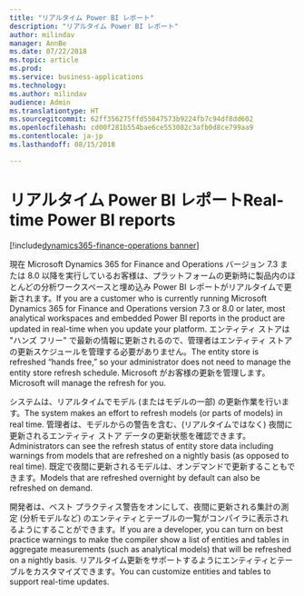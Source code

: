 ```yaml
---
title: "リアルタイム Power BI レポート"
description: "リアルタイム Power BI レポート"
author: milindav
manager: AnnBe
ms.date: 07/22/2018
ms.topic: article
ms.prod: 
ms.service: business-applications
ms.technology: 
ms.author: milindav
audience: Admin
ms.translationtype: HT
ms.sourcegitcommit: 62ff356275ffd55047573b9224fb7c94df8dd602
ms.openlocfilehash: cd00f281b554bae6ce553082c3afb0d8ce799aa9
ms.contentlocale: ja-jp
ms.lasthandoff: 08/15/2018

---
```

#  <a name="real-time-power-bi-reports"></a><span data-ttu-id="f1609-103">リアルタイム Power BI レポート</span><span class="sxs-lookup"><span data-stu-id="f1609-103">Real-time Power BI reports</span></span>

[!include[dynamics365-finance-operations banner](../includes/dynamics365-finance-operations.md)]



<span data-ttu-id="f1609-104">現在 Microsoft Dynamics 365 for Finance and Operations バージョン 7.3 または 8.0 以降を実行しているお客様は、プラットフォームの更新時に製品内のほとんどの分析ワークスペースと埋め込み Power BI レポートがリアルタイムで更新されます。</span><span class="sxs-lookup"><span data-stu-id="f1609-104">If you are a customer who is currently running Microsoft Dynamics 365 for Finance and Operations version 7.3 or 8.0 or later, most analytical workspaces and embedded Power BI reports in the product are updated in real-time when you update your platform.</span></span> <span data-ttu-id="f1609-105">エンティティ ストアは "ハンズ フリー" で最新の情報に更新されるので、管理者はエンティティ ストアの更新スケジュールを管理する必要がありません。</span><span class="sxs-lookup"><span data-stu-id="f1609-105">The entity store is refreshed “hands free,” so your administrator does not need to manage the entity store refresh schedule.</span></span> <span data-ttu-id="f1609-106">Microsoft がお客様の更新を管理します。</span><span class="sxs-lookup"><span data-stu-id="f1609-106">Microsoft will manage the refresh for you.</span></span> 
 
<span data-ttu-id="f1609-107">システムは、リアルタイムでモデル (またはモデルの一部) の更新作業を行います。</span><span class="sxs-lookup"><span data-stu-id="f1609-107">The system makes an effort to refresh models (or parts of models) in real time.</span></span> <span data-ttu-id="f1609-108">管理者は、モデルからの警告を含む、(リアルタイムではなく) 夜間に更新されるエンティティ ストア データの更新状態を確認できます。</span><span class="sxs-lookup"><span data-stu-id="f1609-108">Administrators can see the refresh status of entity store data including warnings from models that are refreshed on a nightly basis (as opposed to real time).</span></span> <span data-ttu-id="f1609-109">既定で夜間に更新されるモデルは、オンデマンドで更新することもできます。</span><span class="sxs-lookup"><span data-stu-id="f1609-109">Models that are refreshed overnight by default can also be refreshed on demand.</span></span>
 
<span data-ttu-id="f1609-110">開発者は、ベスト プラクティス警告をオンにして、夜間に更新される集計の測定 (分析モデルなど) のエンティティとテーブルの一覧がコンパイラに表示されるようにすることができます。</span><span class="sxs-lookup"><span data-stu-id="f1609-110">If you are a developer, you can turn on best practice warnings to make the compiler show a list of entities and tables in aggregate measurements (such as analytical models) that will be refreshed on a nightly basis.</span></span> <span data-ttu-id="f1609-111">リアルタイム更新をサポートするようにエンティティとテーブルをカスタマイズできます。</span><span class="sxs-lookup"><span data-stu-id="f1609-111">You can customize entities and tables to support real-time updates.</span></span>


